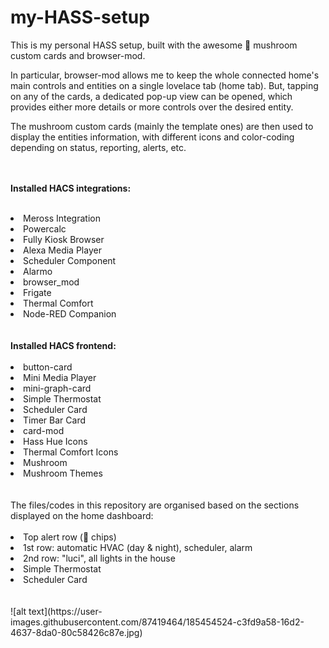 # my-HASS-setup
This is my personal HASS setup, built with the awesome 🍄 mushroom custom cards and browser-mod. 

In particular, browser-mod allows me to keep the whole connected home's main controls and entities on a single lovelace tab (home tab). But, tapping on any of the cards, a dedicated pop-up view can be opened, which provides either more details or more controls over the desired entity.

The mushroom custom cards (mainly the template ones) are then used to display the entities information, with different icons and color-coding depending on status, reporting, alerts, etc.

<br></br>
<b>Installed HACS integrations:</b>
<br></br>
<li> Meross Integration </li>
<li> Powercalc </li>
<li> Fully Kiosk Browser </li>
<li> Alexa Media Player </li>
<li> Scheduler Component </li>
<li> Alarmo </li>
<li> browser_mod </li>
<li> Frigate </li>
<li> Thermal Comfort </li>
<li> Node-RED Companion </li>
<br></br>
<b>Installed HACS frontend:</b>
<br></br>
<li> button-card </li>
<li> Mini Media Player </li>
<li> mini-graph-card </li>
<li> Simple Thermostat </li>
<li> Scheduler Card </li>
<li> Timer Bar Card </li>
<li> card-mod </li>
<li> Hass Hue Icons </li>
<li> Thermal Comfort Icons </li>
<li> Mushroom </li>
<li> Mushroom Themes</li>
<br></br>
The files/codes in this repository are organised based on the sections displayed on the home dashboard:
<br></br>
<li> Top alert row (🍄 chips) </li>
<li> 1st row: automatic HVAC (day & night), scheduler, alarm </li>
<li> 2nd row: "luci", all lights in the house </li>
<li> Simple Thermostat </li>
<li> Scheduler Card </li>
<br></br>
![alt text](https://user-images.githubusercontent.com/87419464/185454524-c3fd9a58-16d2-4637-8da0-80c58426c87e.jpg)
